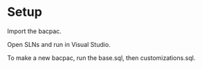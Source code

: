 # Setup

Import the bacpac.

Open SLNs and run in Visual Studio.

To make a new bacpac, run the base.sql, then customizations.sql.
